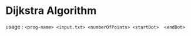 # Dijkstra Algorithm
usage : ``` <prog-name> <input.txt> <numberOfPoints> <startDot>  <endDot> ```

